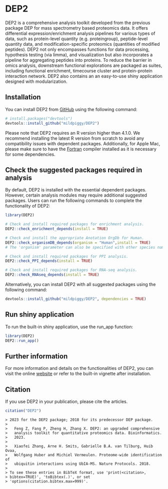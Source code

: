 
<!-- README.md is generated from README.Rmd. Please edit that file -->

# DEP2

<!-- badges: start -->
<!-- badges: end -->
<!-- <img src="logo.png" alt="logo" width="300"/> -->
<!-- ![logo](./logo.png) -->

DEP2 is a comprehensive analysis toolkit developed from the previous
package DEP for mass spectrometry based proteomics data. It offers
differential expression/enrichment analysis pipelines for various types
of data, such as protein-level quantity (e.g. proteingroup),
peptide-level quantity data, and modification-specific proteomics
(quantities of modified peptides). DEP2 not only encompasses functions
for data processing, hypothesis testing (via limma), and visualization
but also incorporates a pipeline for aggregating peptides into proteins.
To reduce the barrier in omics analysis, downstream functional
explorations are packaged as suites, including functional enrichment,
timecourse cluster and protein-protein interaction network. DEP2 also
contains an an easy-to-use shiny application designed with
modularization.

## Installation

You can install DEP2 from [GitHub](https://github.com/mildpiggy/DEP2)
using the following command:

``` r
# install.packages("devtools")
devtools::install_github("mildpiggy/DEP2")
```

Please note that DEP2 requires an R version higher than 4.1.0. We
recommend installing the latest R version from scratch to avoid any
compatibility issues with dependent packages. Additionally, for Apple
Mac, please make sure to have the
[Fortran](https://mac.r-project.org/tools/) compiler installed as it is
necessary for some dependencies.

## Check the suggested packages required in analysis

By default, DEP2 is installed with the essential dependent packages.
However, certain analysis modules may require additional suggested
packages. Users can run the following commands to complete the
functionality of DEP2:

``` r
library(DEP2)

# Check and install required packages for enrichment analysis.
DEP2::check_enrichment_depends(install = TRUE)

# Check and install the appropriate Anotation OrgDb for Human.
DEP2::check_organismDB_depends(organism = "Human",install = TRUE)
# The 'organism' parameter can also be specified with other species names, like Mouse, Rat. 

# Check and install required packages for PPI analysis.
DEP2::check_PPI_depends(install = TRUE)

# Check and install required packages for RNA-seq analysis.
DEP2::check_RNAseq_depends(install = TRUE)
```

Alternatively, you can install DEP2 with all suggested packages using
the following command:

``` r
devtools::install_github("mildpiggy/DEP2", dependencies = TRUE)
```

## Run shiny application

To run the built-in shiny application, use the run\_app function:

``` r
library(DEP2)
DEP2::run_app()
```

## Further information

For more information and details on the functionalities of DEP2, you can
visit the online [website](https://mildpiggy.github.io/DEP2/) or refer
to the built-in vignette after installation.

## Citation

If you use DEP2 in your publication, please cite the articles.

``` r
citation("DEP2")
```

    > 2023 for the DEP2 package; 2018 for its predecessor DEP package.
    > 
    >   Feng Z, Fang P, Zheng H, Zhang X. DEP2: an upgraded comprehensive
    >   analysis toolkit for quantitative proteomics data. Bioinformatics.
    >   2023.
    > 
    >   Xiaofei Zhang, Arne H. Smits, Gabrielle B.A. van Tilburg, Huib Ovaa,
    >   Wolfgang Huber and Michiel Vermeulen. Proteome-wide identification of
    >   ubiquitin interactions using UbIA-MS. Nature Protocols. 2018.
    > 
    > To see these entries in BibTeX format, use 'print(<citation>,
    > bibtex=TRUE)', 'toBibtex(.)', or set
    > 'options(citation.bibtex.max=999)'.
